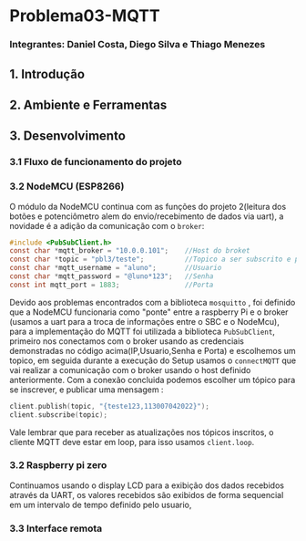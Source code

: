 # Problema03-MQTT

### Integrantes: Daniel Costa, Diego Silva e Thiago Menezes

## 1. Introdução 

## 2. Ambiente e Ferramentas

## 3. Desenvolvimento

### 3.1 Fluxo de funcionamento do projeto

### 3.2 NodeMCU (ESP8266)

O módulo da NodeMCU continua com as funções do projeto 2(leitura dos botões e potenciômetro alem do envio/recebimento de dados via uart), a novidade é a adição da 
comunicação com o `broker`:
```c
#include <PubSubClient.h>
const char *mqtt_broker = "10.0.0.101";    //Host do broket
const char *topic = "pbl3/teste";          //Topico a ser subscrito e publicado
const char *mqtt_username = "aluno";       //Usuario
const char *mqtt_password = "@luno*123";   //Senha
const int mqtt_port = 1883;                //Porta
```
Devido aos problemas encontrados com a biblioteca `mosquitto` , foi definido que a NodeMCU funcionaria como "ponte" entre a raspberry Pi e o broker 
(usamos a uart para a troca de informações entre o SBC e o NodeMcu), para a implementação do MQTT foi utilizada
a biblioteca `PubSubClient`, primeiro nos conectamos com o broker usando as credenciais demonstradas no código acima(IP,Usuario,Senha e Porta) e escolhemos um topico,
em seguida durante a execução do Setup usamos o `connectMQTT` que vai realizar a comunicação com o broker usando o host definido anteriormente.
Com a conexão concluida podemos escolher um tópico para se inscrever, e publicar uma mensagem :
```c
client.publish(topic, "{teste123,113007042022}"); 
client.subscribe(topic);
```
Vale lembrar que para receber as atualizações nos tópicos inscritos, o cliente MQTT deve estar em loop, para isso usamos `client.loop`.

### 3.2 Raspberry pi zero

Continuamos usando o display LCD para a exibição dos dados recebidos através da UART, os valores recebidos são exibidos de forma sequencial em um intervalo de tempo definido pelo usuario,


### 3.3 Interface remota


